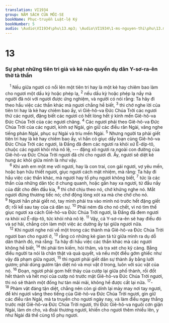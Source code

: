 ```yaml
---
translation: VI1934
group: NĂM SÁCH CỦA MÔI-SE
bookName: Phục-truyền Luật-lệ Ký 
bookNumber: 5
audio: \Audio\VI1934\phu\13.mp3; \Audio\VI1934\1-ms-nguyen-thi\phu\13.mp3
---
```


<div class="title"><h1>13</h1><h3>Sự phạt những tiên tri giả và kẻ nào quyến dụ dân Y-sơ-ra-ên thờ tà thần</h3></div>
<span class="verse phu_13_1"> <sup>1</sup> Nếu giữa ngươi có nổi lên một tiên tri hay là một kẻ hay chiêm bao làm cho ngươi một dấu kỳ hoặc phép lạ, </span>
<span class="verse phu_13_2"><sup>2</sup> nếu dấu kỳ hoặc phép lạ nầy mà người đã nói với ngươi được ứng nghiệm, và người có nói rằng: Ta hãy đi theo hầu việc các thần khác mà ngươi chẳng hề biết, </span>
<span class="verse phu_13_3"><sup>3</sup> thì chớ nghe lời của tiên tri hay là kẻ hay chiêm bao ấy, vì Giê-hô-va Đức Chúa Trời các ngươi thử các ngươi, đặng biết các ngươi có hết lòng hết ý kính mến Giê-hô-va Đức Chúa Trời của các ngươi chăng. </span>
<span class="verse phu_13_4"><sup>4</sup> Các ngươi phải theo Giê-hô-va Đức Chúa Trời của các ngươi, kính sợ Ngài, gìn giữ các điều răn Ngài, vâng nghe tiếng phán Ngài, phục sự Ngài và tríu mến Ngài. </span>
<span class="verse phu_13_5"><sup>5</sup> Nhưng người ta phải giết tiên tri hay là kẻ hay chiêm bao ấy, vì hắn có giục dấy loạn cùng Giê-hô-va Đức Chúa Trời các ngươi, là Đấng đã đem các ngươi ra khỏi xứ Ê-díp-tô, chuộc các ngươi khỏi nhà nô lệ, --- đặng xô ngươi ra ngoài con đường của Giê-hô-va Đức Chúa Trời ngươi đã chỉ cho ngươi đi. Ấy, ngươi sẽ diệt kẻ hung ác khỏi giữa mình là như vậy. <br/></span>
<span class="verse phu_13_6"> <sup>6</sup> Khi anh em một mẹ với ngươi, hay là con trai, con gái ngươi, vợ yêu mến, hoặc bạn hữu thiết ngươi, giục ngươi cách mật nhiệm, mà rằng: Ta hãy đi hầu việc các thần khác, mà ngươi hay tổ phụ ngươi không biết, </span>
<span class="verse phu_13_7"><sup>7</sup> tức là các thần của những dân tộc ở chung quanh, hoặc gần hay xa ngươi, từ đầu nầy của đất cho đến đầu kia, </span>
<span class="verse phu_13_8"><sup>8</sup> thì chớ chịu theo nó, chớ khứng nghe nó. Mắt ngươi đừng thương tiếc nó; chớ động lòng xót xa mà che chở cho nó. </span>
<span class="verse phu_13_9"><sup>9</sup> Ngươi hẳn phải giết nó, tay mình phải tra vào mình nó trước hết đặng giết đi; rồi kế sau tay của cả dân sự. </span>
<span class="verse phu_13_10"><sup>10</sup> Phải ném đá cho nó chết, vì nó tìm thế giục ngươi xa cách Giê-hô-va Đức Chúa Trời ngươi, là Đấng đã đem ngươi ra khỏi xứ Ê-díp-tô, tức khỏi nhà nô lệ. </span>
<span class="verse phu_13_11"><sup>11</sup> Vậy, cả Y-sơ-ra-ên sẽ hay điều đó và sợ hãi, chẳng còn làm một việc ác dường ấy tại giữa ngươi nữa. <br/></span>
<span class="verse phu_13_12"> <sup>12</sup> Khi ngươi nghe nói về một trong các thành mà Giê-hô-va Đức Chúa Trời ngươi ban cho ngươi ở, </span>
<span class="verse phu_13_13"><sup>13</sup> rằng có những kẻ gian tà từ giữa mình ra dụ dỗ dân thành đó, mà rằng: Ta hãy đi hầu việc các thần khác mà các ngươi không hề biết, </span>
<span class="verse phu_13_14"><sup>14</sup> thì phải tìm kiếm, hỏi thăm, và tra xét cho kỹ càng. Bằng điều người ta nói là chân thật và quả quyết, và nếu một điều gớm ghiếc như vậy đã phạm giữa ngươi, </span>
<span class="verse phu_13_15"><sup>15</sup> thì ngươi phải giết dân sự thành ấy bằng lưỡi gươm; phải dùng gươm tận diệt nó và mọi vật ở trong, luôn với súc vật của nó. </span>
<span class="verse phu_13_16"><sup>16</sup> Đoạn, ngươi phải gom hết thảy của cướp lại giữa phố thành, rồi đốt hết thành và hết mọi của cướp nó trước mặt Giê-hô-va Đức Chúa Trời ngươi, thì nó sẽ thành một đống hư tàn mãi mãi, không hề được cất lại nữa. </span>
<span class="verse phu_13_17"><sup>17</sup>-</span>
<span class="verse phu_13_18"><sup>18</sup> Phàm vật đáng tận diệt, chẳng nên còn gì dính lại mảy may nơi tay ngươi, để khi ngươi vâng theo tiếng của Giê-hô-va Đức Chúa Trời ngươi, gìn giữ các điều răn Ngài, mà ta truyền cho ngươi ngày nay, và làm điều ngay thẳng trước mặt Giê-hô-va Đức Chúa Trời ngươi, thì Đức Giê-hô-va nguôi cơn giận Ngài, làm ơn cho, và đoái thương ngươi, khiến cho ngươi thêm nhiều lên, y như Ngài đã thề cùng tổ phụ ngươi. <br/></span>
